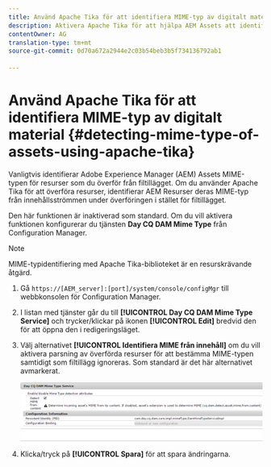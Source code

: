 ```yaml
---
title: Använd Apache Tika för att identifiera MIME-typ av digitalt material
description: Aktivera Apache Tika för att hjälpa AEM Assets att identifiera MIME-typen för resurser från innehållsströmmen under överföringen i stället för filtillägget.
contentOwner: AG
translation-type: tm+mt
source-git-commit: 0d70a672a2944e2c03b54beb3b5f734136792ab1

---
```



# Använd Apache Tika för att identifiera MIME-typ av digitalt material {#detecting-mime-type-of-assets-using-apache-tika}

Vanligtvis identifierar Adobe Experience Manager (AEM) Assets MIME-typen för resurser som du överför från filtillägget. Om du använder Apache Tika för att överföra resurser, identifierar AEM Resurser deras MIME-typ från innehållsströmmen under överföringen i stället för filtillägget.

Den här funktionen är inaktiverad som standard. Om du vill aktivera funktionen konfigurerar du tjänsten **Day CQ DAM Mime Type** från Configuration Manager.

>[!NOTE]
>
>MIME-typidentifiering med Apache Tika-biblioteket är en resurskrävande åtgärd.

1. Gå `https://[AEM_server]:[port]/system/console/configMgr` till webbkonsolen för Configuration Manager.
1. I listan med tjänster går du till **[!UICONTROL Day CQ DAM Mime Type Service]** och trycker/klickar på ikonen **[!UICONTROL Edit]** bredvid den för att öppna den i redigeringsläget.

1. Välj alternativet **[!UICONTROL Identifiera MIME från innehåll]** om du vill aktivera parsning av överförda resurser för att bestämma MIME-typen samtidigt som filtillägg ignoreras. Som standard är det här alternativet avmarkerat.

   ![chlimage_1-333](assets/chlimage_1-333.png)

1. Klicka/tryck på **[!UICONTROL Spara]** för att spara ändringarna.
